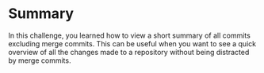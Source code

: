 # Summary

In this challenge, you learned how to view a short summary of all commits excluding merge commits. This can be useful when you want to see a quick overview of all the changes made to a repository without being distracted by merge commits.


